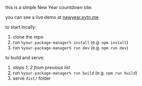 this is a simple New Year countdown site.

you can see a live demo at [newyear.evtn.me](https://newyear.evtn.me/)

to start locally:
1. clone the repo 
2. run `%your-package-manager% install` (e.g. `npm install`)
3. run `%your-package-manager% run dev` (e.g. `npm run dev`)

to build and serve:
1. *steps 1, 2 from previous list*
2. run `%your-package-manager% run build` (e.g. `npm run build`)
3. serve `dist/` folder